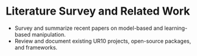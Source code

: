 # Literature Survey and Related Work

- Survey and summarize recent papers on model-based and learning-based manipulation.
- Review and document existing UR10 projects, open-source packages, and frameworks.
